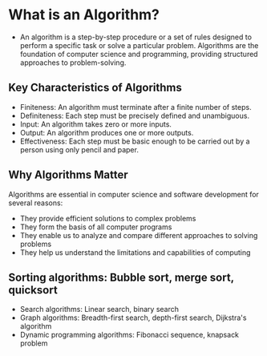 # What is an Algorithm?

- An algorithm is a step-by-step procedure or a set of rules designed to perform a specific task or solve a particular problem. Algorithms are the foundation of computer science and programming, providing structured approaches to problem-solving.

## Key Characteristics of Algorithms

- Finiteness: An algorithm must terminate after a finite number of steps.
- Definiteness: Each step must be precisely defined and unambiguous.
- Input: An algorithm takes zero or more inputs.
- Output: An algorithm produces one or more outputs.
- Effectiveness: Each step must be basic enough to be carried out by a person using only pencil and paper.

## Why Algorithms Matter

Algorithms are essential in computer science and software development for several reasons:

- They provide efficient solutions to complex problems
- They form the basis of all computer programs
- They enable us to analyze and compare different approaches to solving problems
- They help us understand the limitations and capabilities of computing

## Sorting algorithms: Bubble sort, merge sort, quicksort

- Search algorithms: Linear search, binary search
- Graph algorithms: Breadth-first search, depth-first search, Dijkstra's algorithm
- Dynamic programming algorithms: Fibonacci sequence, knapsack problem
